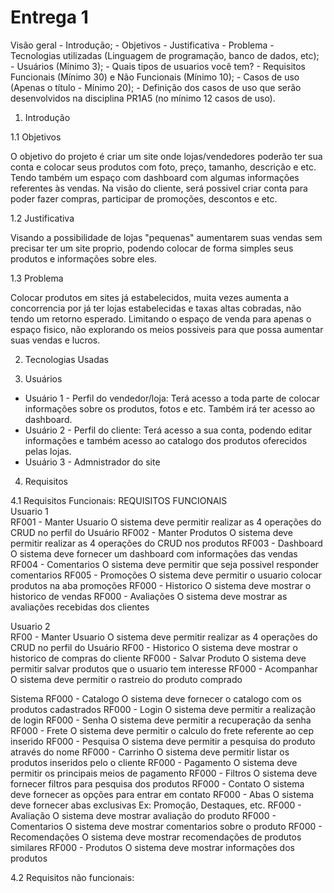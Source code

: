 # Entrega 1

Visão geral
    - Introdução;
      -  Objetivos
      -  Justificativa
      -  Problema
    -  Tecnologias utilizadas (Linguagem de programação, banco de dados, etc);
    -  Usuários (Mínimo 3);
       -  Quais tipos de usuarios você tem?
    -  Requisitos Funcionais (Mínimo 30) e Não Funcionais (Mínimo 10);
    -  Casos de uso (Apenas o título - Mínimo 20);
    -  Definição dos casos de uso que serão desenvolvidos na disciplina PR1A5 (no mínimo 12 casos de uso).

1. Introdução

1.1 Objetivos 

O objetivo do projeto é criar um site onde lojas/vendedores poderão ter sua conta e colocar seus produtos com foto, preço, tamanho, descrição e etc. Tendo também um espaço com dashboard com algumas informações referentes às vendas.  Na visão do cliente, será possivel  criar conta para poder fazer compras, participar de promoções, descontos e etc.

1.2 Justificativa

Visando a possibilidade de lojas "pequenas" aumentarem suas vendas sem precisar ter um site proprio, podendo colocar de forma simples seus produtos e informações sobre eles.

1.3 Problema

Colocar produtos em sites já estabelecidos,  muita vezes aumenta a concorrencia por já ter lojas estabelecidas e taxas altas cobradas, não tendo um retorno esperado. Limitando o espaço de venda para apenas o espaço fisico, não explorando os meios possiveis para que possa aumentar suas vendas e lucros.


2. Tecnologias Usadas


3. Usuários
- Usuário 1 - Perfil do vendedor/loja: Terá acesso a toda parte de colocar informações sobre os produtos, fotos e etc. Também irá ter acesso ao dashboard.
- Usuário 2 - Perfil do cliente: Terá acesso a sua conta, podendo editar informações e também acesso ao catalogo dos produtos oferecidos pelas lojas.
- Usuário 3 - Admnistrador do site

4. Requisitos

4.1 Requisitos Funcionais:
REQUISITOS FUNCIONAIS	
Usuario 1	
RF001 - Manter Usuario 	O sistema deve permitir realizar as 4 operações do CRUD no perfil do Usuário
RF002 - Manter Produtos	O sistema deve permitir realizar as 4 operações do CRUD nos produtos
RF003 - Dashboard	O sistema deve fornecer um dashboard com informações das vendas 
RF004 - Comentarios	O sistema deve permitir que seja possivel responder comentarios 
RF005 - Promoções	O sistema deve permitir o usuario colocar produtos na aba promoções
RF000 - Historico	O sistema deve mostrar o historico de vendas
RF000 - Avaliações	O sistema deve mostrar as avaliações recebidas dos clientes
	
	
Usuario 2	
RF00 - Manter Usuario	O sistema deve permitir realizar as 4 operações do CRUD no perfil do Usuário
RF00 - Historico	O sistema deve mostrar o historico de compras do cliente
RF000 - Salvar Produto	O sistema deve permitir salvar produtos que o usuario tem interesse
RF000 - Acompanhar	O sistema deve permitir o rastreio do produto comprado
	
	
Sistema	
RF000 - Catalogo	O sistema deve fornecer o catalogo com os produtos cadastrados
RF000 - Login	O sistema deve permitir a realização de login
RF000 - Senha	O sistema deve permitir a recuperação da senha
RF000 - Frete	O sistema deve permitir o calculo do frete referente ao cep inserido
RF000 - Pesquisa	O sistema deve permitir a pesquisa do produto através do nome
RF000 - Carrinho	O sistema deve permitir listar os produtos inseridos pelo o cliente
RF000 - Pagamento	O sistema deve permitir os principais meios de pagamento
RF000 - Filtros	O sistema deve fornecer filtros para pesquisa dos produtos
RF000 - Contato	O sistema deve fornecer as opções para entrar em contato
RF000 - Abas	O sistema deve fornecer abas exclusivas Ex: Promoção, Destaques, etc.
RF000 - Avaliação	O sistema deve mostrar avaliação do produto
RF000 - Comentarios	O sistema deve mostrar comentarios sobre o produto
RF000 - Recomendações	O sistema deve mostrar recomendações de produtos similares
RF000 - Produtos	O sistema deve mostrar informações dos produtos

4.2 Requisitos não funcionais:

